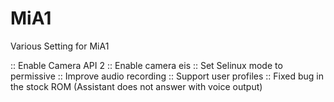 # MiA1

Various Setting for MiA1

:: Enable Camera API 2
:: Enable camera eis
:: Set Selinux mode to permissive
:: Improve audio recording
:: Support user profiles
:: Fixed bug in the stock ROM (Assistant does not answer with voice output)
